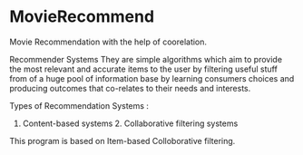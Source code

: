 # MovieRecommend
Movie Recommendation with the help of coorelation.

Recommender Systems
They are simple algorithms which aim to provide the most relevant and accurate items to the user by filtering useful stuff from of a huge pool of information base by learning consumers choices and producing outcomes that co-relates to their needs and interests.

Types of Recommendation Systems :
1. Content-based systems 2. Collaborative filtering systems

This program is based on Item-based Colloborative filtering.



